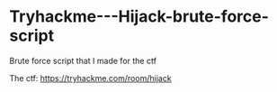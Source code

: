 # Tryhackme---Hijack-brute-force-script
Brute force script that I made for the ctf

The ctf: https://tryhackme.com/room/hijack
